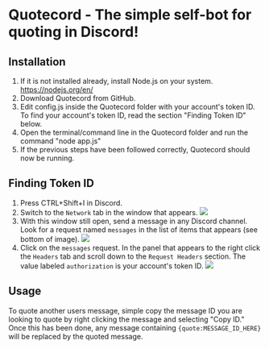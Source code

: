 # Quotecord - The simple self-bot for quoting in Discord!

## Installation

1.  If it is not installed already, install Node.js on your system. https://nodejs.org/en/
2.  Download Quotecord from GitHub.
3.  Edit config.js inside the Quotecord folder with your account's token ID. To find your account's token ID, read the section "Finding Token ID" below.
4.  Open the terminal/command line in the Quotecord folder and run the command "node app.js"
5.  If the previous steps have been followed correctly, Quotecord should now be running.

## Finding Token ID

1.  Press CTRL+Shift+I in Discord.
2.  Switch to the `Network` tab in the window that appears.
    ![](http://i.imgur.com/IuNf1GL.png)
3.  With this window still open, send a message in any Discord channel. Look for a request named `messages` in the list of items that appears (see bottom of image).
    ![](http://i.imgur.com/BWSd48r.png?1)
4.  Click on the `messages` request. In the panel that appears to the right click the `Headers` tab and scroll down to the `Request Headers` section. The value labeled `authorization` is your account's token ID.
    ![](http://i.imgur.com/OJKNSLe.png?1)

## Usage

To quote another users message, simple copy the message ID you are looking to quote by right clicking the message and selecting "Copy ID." Once this has been done, any message containing `{quote:MESSAGE_ID_HERE}` will be replaced by the quoted message.
